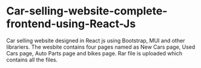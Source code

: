 # Car-selling-website-complete-frontend-using-React-Js
Car selling website designed in React js using Bootstrap, MUI and other librariers. The wesbite contains four pages named as New Cars page, Used Cars page, Auto Parts page and bikes page. 
Rar file is uploaded which contains all the files.
